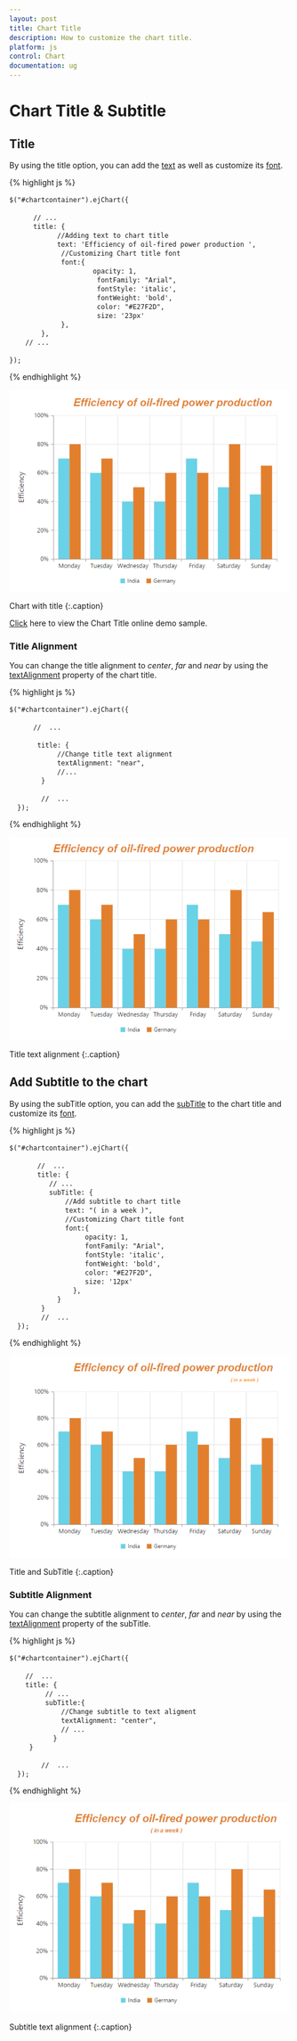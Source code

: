 ```yaml
---
layout: post
title: Chart Title
description: How to customize the chart title.
platform: js
control: Chart
documentation: ug
---
```


# Chart Title & Subtitle

## Title

By using the title option, you can add the [text](../api/ejchart.html#members:title-text) as well as customize its [font](../api/ejchart.html#members:title-font).

{% highlight js %}


    $("#chartcontainer").ejChart({
    
          // ...  
          title: {
                //Adding text to chart title   
                text: 'Efficiency of oil-fired power production ',
                 //Customizing Chart title font
                 font:{
                         opacity: 1,
                          fontFamily: "Arial",
                          fontStyle: 'italic',
                          fontWeight: 'bold',
                          color: "#E27F2D",
                          size: '23px'
                 },
            },
        // ...
        
    });


{% endhighlight %}

![](/js/Chart/Chart-Title_images/Chart-Title_img1.png)

Chart with title
{:.caption}

[Click](http://js.syncfusion.com/demos/web/#!/azure/chart/chartcustomization/subtitle) here to view the Chart Title online demo sample.


### Title Alignment

You can change the title alignment to *center*, *far* and *near* by using the [textAlignment](../api/ejchart.html#members:title-textalignment) property of the chart title. 

{% highlight js %}


    $("#chartcontainer").ejChart({
           
          //  ...
          
           title: {
                //Change title text alignment
                textAlignment: "near",
                //...
            }          

            //  ...   
      });


{% endhighlight %} 

![](/js/Chart/Chart-Title_images/Chart-Title_img2.png)

Title text alignment
{:.caption}


## Add Subtitle to the chart

By using the subTitle option, you can add the [subTitle](../api/ejchart.html#members:title-subtitle) to the chart title and customize its [font](../api/ejchart.html#members:title-subtitle-font). 

{% highlight js %}


    $("#chartcontainer").ejChart({
    
           //  ...  
           title: {
              // ...
              subTitle: {
                  //Add subtitle to chart title
                  text: "( in a week )",
                  //Customizing Chart title font
                  font:{
                       opacity: 1,
                       fontFamily: "Arial",
                       fontStyle: 'italic',
                       fontWeight: 'bold',
                       color: "#E27F2D",
                       size: '12px'
                    },
                }
            }            
            //  ...   
      });


{% endhighlight %}

![](/js/Chart/Chart-Title_images/Chart-Title_img3.png)

Title and SubTitle
{:.caption}


### Subtitle Alignment

You can change the subtitle alignment to *center*, *far* and *near* by using the [textAlignment](../api/ejchart.html#members:title-subtitle-textalignment) property of the subTitle.

{% highlight js %}


    $("#chartcontainer").ejChart({
    
        //  ...  
        title: {                
             // ...
             subTitle:{
                 //Change subtitle to text aligment
                 textAlignment: "center",		
                 // ...
               }
         }
            
            //  ...   
      });


{% endhighlight %}

![](/js/Chart/Chart-Title_images/Chart-Title_img4.png)

Subtitle text alignment
{:.caption}

